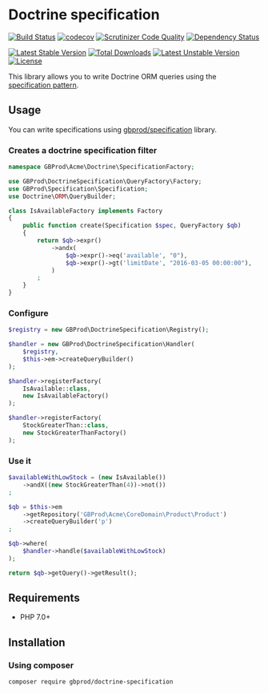# Doctrine specification

[![Build Status](https://travis-ci.org/gbprod/doctrine-specification.svg?branch=master)](https://travis-ci.org/gbprod/doctrine-specification)
[![codecov](https://codecov.io/gh/gbprod/doctrine-specification/branch/master/graph/badge.svg)](https://codecov.io/gh/gbprod/doctrine-specification)
[![Scrutinizer Code Quality](https://scrutinizer-ci.com/g/gbprod/doctrine-specification/badges/quality-score.png?b=master)](https://scrutinizer-ci.com/g/gbprod/doctrine-specification/?branch=master)
[![Dependency Status](https://www.versioneye.com/user/projects/574a9bc8ce8d0e004130d330/badge.svg)](https://www.versioneye.com/user/projects/574a9bc8ce8d0e004130d330)

[![Latest Stable Version](https://poser.pugx.org/gbprod/doctrine-specification/v/stable)](https://packagist.org/packages/gbprod/doctrine-specification)
[![Total Downloads](https://poser.pugx.org/gbprod/doctrine-specification/downloads)](https://packagist.org/packages/gbprod/doctrine-specification)
[![Latest Unstable Version](https://poser.pugx.org/gbprod/doctrine-specification/v/unstable)](https://packagist.org/packages/gbprod/doctrine-specification)
[![License](https://poser.pugx.org/gbprod/doctrine-specification/license)](https://packagist.org/packages/gbprod/doctrine-specification)

This library allows you to write Doctrine ORM queries using the [specification pattern](http://en.wikipedia.org/wiki/Specification_pattern).

## Usage

You can write specifications using [gbprod/specification](https://github.com/gbprod/specification) library.

### Creates a doctrine specification filter

```php
namespace GBProd\Acme\Doctrine\SpecificationFactory;

use GBProd\DoctrineSpecification\QueryFactory\Factory;
use GBProd\Specification\Specification;
use Doctrine\ORM\QueryBuilder;

class IsAvailableFactory implements Factory
{
    public function create(Specification $spec, QueryFactory $qb)
    {
        return $qb->expr()
            ->andx(
                $qb->expr()->eq('available', "0"),
                $qb->expr()->gt('limitDate', "2016-03-05 00:00:00"),
            )
        ;
    }
}
```

### Configure

```php
$registry = new GBProd\DoctrineSpecification\Registry();

$handler = new GBProd\DoctrineSpecification\Handler(
    $registry,
    $this->em->createQueryBuilder()
);

$handler->registerFactory(
    IsAvailable::class,
    new IsAvailableFactory()
);

$handler->registerFactory(
    StockGreaterThan::class,
    new StockGreaterThanFactory()
);
```

### Use it

```php
$availableWithLowStock = (new IsAvailable())
    ->andX((new StockGreaterThan(4))->not())
;

$qb = $this->em
    ->getRepository('GBProd\Acme\CoreDomain\Product\Product')
    ->createQueryBuilder('p')
;

$qb->where(
    $handler->handle($availableWithLowStock)
);

return $qb->getQuery()->getResult();
```

## Requirements

 * PHP 7.0+

## Installation

### Using composer

```bash
composer require gbprod/doctrine-specification
```
